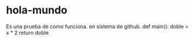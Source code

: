 # hola-mundo
Es una prueba de como funciona. en sistema de github.
 def main():
     doble = x * 2
     return doble


